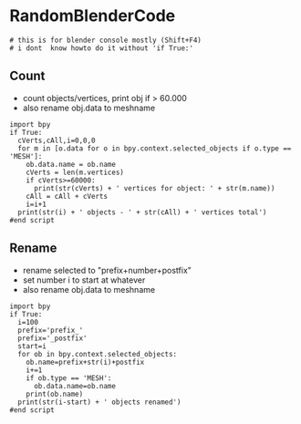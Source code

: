 # RandomBlenderCode

```
# this is for blender console mostly (Shift+F4)
# i dont  know howto do it without 'if True:'
```

## Count
 - count objects/vertices, print obj if > 60.000
 - also rename obj.data to meshname
```
import bpy
if True:
  cVerts,cAll,i=0,0,0
  for m in [o.data for o in bpy.context.selected_objects if o.type == 'MESH']:
    ob.data.name = ob.name
    cVerts = len(m.vertices)
    if cVerts>=60000:
      print(str(cVerts) + ' vertices for object: ' + str(m.name))
    cAll = cAll + cVerts
    i=i+1
  print(str(i) + ' objects - ' + str(cAll) + ' vertices total')
#end script
```

## Rename
 - rename selected to "prefix+number+postfix"
 - set number i to start at whatever
 - also rename obj.data to meshname
```
import bpy
if True:
  i=100
  prefix='prefix_'
  prefix='_postfix'
  start=i
  for ob in bpy.context.selected_objects:
    ob.name=prefix+str(i)+postfix
    i+=1
    if ob.type == 'MESH':
      ob.data.name=ob.name
    print(ob.name)
  print(str(i-start) + ' objects renamed')
#end script
```

